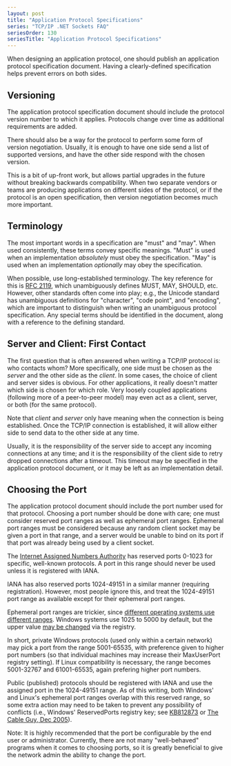 ```yaml
---
layout: post
title: "Application Protocol Specifications"
series: "TCP/IP .NET Sockets FAQ"
seriesOrder: 130
seriesTitle: "Application Protocol Specifications"
---
```

When designing an application protocol, one should publish an application protocol specification document. Having a clearly-defined specification helps prevent errors on both sides.

## Versioning

The application protocol specification document should include the protocol version number to which it applies. Protocols change over time as additional requirements are added.

There should also be a way for the protocol to perform some form of version negotiation. Usually, it is enough to have one side send a list of supported versions, and have the other side respond with the chosen version.

This is a bit of up-front work, but allows partial upgrades in the future without breaking backwards compatibility. When two separate vendors or teams are producing applications on different sides of the protocol, or if the protocol is an open specification, then version negotiation becomes much more important.

## Terminology

The most important words in a specification are "must" and "may". When used consistently, these terms convey specific meanings. "Must" is used when an implementation _absolutely_ must obey the specification. "May" is used when an implementation _optionally_ may obey the specification.

When possible, use long-established terminology. The key reference for this is [RFC 2119](http://www.ietf.org/rfc/rfc2119.txt), which unambiguously defines MUST, MAY, SHOULD, etc. However, other standards often come into play; e.g., the Unicode standard has unambiguous definitions for "character", "code point", and "encoding", which are important to distinguish when writing an unambiguous protocol specification. Any special terms should be identified in the document, along with a reference to the defining standard.

## Server and Client: First Contact

The first question that is often answered when writing a TCP/IP protocol is: who contacts whom? More specifically, one side must be chosen as the _server_ and the other side as the _client_. In some cases, the choice of client and server sides is obvious. For other applications, it really doesn't matter which side is chosen for which role. Very loosely coupled applications (following more of a peer-to-peer model) may even act as a client, server, or both (for the same protocol).

Note that _client_ and _server_ only have meaning when the connection is being established. Once the TCP/IP connection is established, it will allow either side to send data to the other side at any time.

Usually, it is the responsibility of the server side to accept any incoming connections at any time; and it is the responsibility of the client side to retry dropped connections after a timeout. This timeout may be specified in the application protocol document, or it may be left as an implementation detail.

## Choosing the Port

The application protocol document should include the port number used for that protocol. Choosing a port number should be done with care; one must consider reserved port ranges as well as ephemeral port ranges. Ephemeral port ranges must be considered because any random client socket may be given a port in that range, and a server would be unable to bind on its port if that port was already being used by a client socket.

The [Internet Assigned Numbers Authority](http://www.iana.org/assignments/port-numbers) has reserved ports 0-1023 for specific, well-known protocols. A port in this range should never be used unless it is registered with IANA.

IANA has also reserved ports 1024-49151 in a similar manner (requiring registration). However, most people ignore this, and treat the 1024-49151 port range as available except for their ephemeral port ranges.

Ephemeral port ranges are trickier, since [different operating systems use different ranges](http://en.wikipedia.org/wiki/Ephemeral_port). Windows systems use 1025 to 5000 by default, but the upper value [may be changed](http://technet.microsoft.com/en-us/library/bb878133.aspx?WT.mc_id=DT-MVP-5000058) via the registry.

In short, private Windows protocols (used only within a certain network) may pick a port from the range 5001-65535, with preference given to higher port numbers (so that individual machines may increase their MaxUserPort registry setting). If Linux compatibility is necessary, the range becomes 5001-32767 and 61001-65535, again prefering higher port numbers.

Public (published) protocols should be registered with IANA and use the assigned port in the 1024-49151 range. As of this writing, both Windows' and Linux's ephemeral port ranges overlap with this reserved range, so some extra action may need to be taken to prevent any possibility of conflicts (i.e., Windows' ReservedPorts registry key; see [KB812873](http://support.microsoft.com/default.aspx/kb/812873) or [The Cable Guy, Dec 2005](http://technet.microsoft.com/en-us/library/bb878133.aspx?WT.mc_id=DT-MVP-5000058)).

Note: It is highly recommended that the port be configurable by the end user or administrator. Currently, there are not many "well-behaved" programs when it comes to choosing ports, so it is greatly beneficial to give the network admin the ability to change the port.
